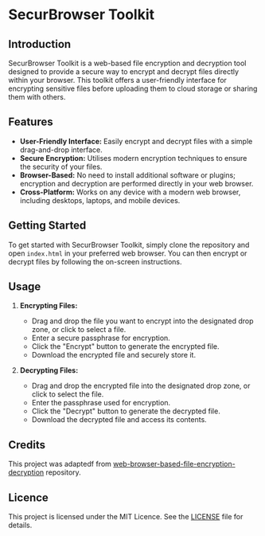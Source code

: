 # SecurBrowser Toolkit

## Introduction

SecurBrowser Toolkit is a web-based file encryption and decryption tool designed to provide a secure way to encrypt and decrypt files directly within your browser. This toolkit offers a user-friendly interface for encrypting sensitive files before uploading them to cloud storage or sharing them with others.

## Features

- **User-Friendly Interface:** Easily encrypt and decrypt files with a simple drag-and-drop interface.
- **Secure Encryption:** Utilises modern encryption techniques to ensure the security of your files.
- **Browser-Based:** No need to install additional software or plugins; encryption and decryption are performed directly in your web browser.
- **Cross-Platform:** Works on any device with a modern web browser, including desktops, laptops, and mobile devices.

## Getting Started

To get started with SecurBrowser Toolkit, simply clone the repository and open `index.html` in your preferred web browser. You can then encrypt or decrypt files by following the on-screen instructions.

## Usage

1. **Encrypting Files:**
   - Drag and drop the file you want to encrypt into the designated drop zone, or click to select a file.
   - Enter a secure passphrase for encryption.
   - Click the "Encrypt" button to generate the encrypted file.
   - Download the encrypted file and securely store it.

2. **Decrypting Files:**
   - Drag and drop the encrypted file into the designated drop zone, or click to select the file.
   - Enter the passphrase used for encryption.
   - Click the "Decrypt" button to generate the decrypted file.
   - Download the decrypted file and access its contents.

## Credits

This project was adaptedf from  [web-browser-based-file-encryption-decryption](https://github.com/meixler/web-browser-based-file-encryption-decryption) repository.

## Licence

This project is licensed under the MIT Licence. See the [LICENSE](LICENSE) file for details.
